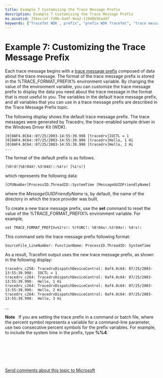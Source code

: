 ```yaml
---
title: Example 7 Customizing the Trace Message Prefix
description: Example 7 Customizing the Trace Message Prefix
ms.assetid: 75beccef-fd0b-4a4f-9ea2-11940b5baddf
keywords: ["Tracefmt WDK , prefix", "prefix WDK Tracefmt", "trace message prefix WDK Tracefmt", "custom trace message prefix WDK Tracefmt"]
---
```


# Example 7: Customizing the Trace Message Prefix


Each trace message begins with a [trace message prefix](trace-message-prefix.md) composed of data about the trace message. The format of the trace message prefix is stored in the %TRACE\_FORMAT\_PREFIX% environment variable. By changing the value of the environment variable, you can customize the trace message prefix to display the data you need about the trace message in the format that is most useful to you. The variables in the default trace message prefix, and all variables that you can use in a trace message prefix are described in the Trace Message Prefix topic.

The following display shows the default trace message prefix. The trace messages were generated by Tracedrv, the trace-enabled sample driver in the Windows Driver Kit (WDK).

```
[0]0AF4.0C64::07/25/2003-14:55:39.998 [tracedrv]IOCTL = 1
[0]0AF4.0C64::07/25/2003-14:55:39.998 [tracedrv]Hello, 1 Hi
[0]0AF4.0C64::07/25/2003-14:55:39.998 [tracedrv]Hello, 2 Hi
...
```

The format of the default prefix is as follows.

```
[%9!d!]%8!04X!.%3!04X!::%4!s! [%1!s!]
```

which represents the following data:

```
[CPUNumber]ProcessID.ThreadID::SystemTime [MessageGUIDFriendlyName]
```

where the *MessageGUIDFriendlyName* is, by default, the name of the directory in which the trace provider was built.

To create a new trace message prefix, use the **set** command to reset the value of the %TRACE\_FORMAT\_PREFIX% environment variable. For example,

```
set TRACE_FORMAT_PREFIX=%2!s!: %!FUNC!: %8!04x!.%3!04x!: %4!s!:
```

This command sets the trace message prefix following format:

```
SourceFile_LineNumber: FunctionName: ProcessID.ThreadID: SystemTime 
```

As a result, Tracefmt output uses the new trace message prefix, as shown in the following display:

```
tracedrv_c258: TracedrvDispatchDeviceControl: 0af4.0c64: 07/25/2003-13:55:39.998:  IOCTL = 1
tracedrv_c264: TracedrvDispatchDeviceControl: 0af4.0c64: 07/25/2003-13:55:39.998:  Hello, 1 Hi
tracedrv_c264: TracedrvDispatchDeviceControl: 0af4.0c64: 07/25/2003-13:55:39.998:  Hello, 2 Hi
tracedrv_c264: TracedrvDispatchDeviceControl: 0af4.0c64: 07/25/2003-13:55:39.998:  Hello, 3 Hi
```

...

**Note**   If you are setting the trace prefix in a command or batch file, where the percent symbol represents a variable for a command-line parameter, use two consecutive percent symbols for the prefix variables. For example, to include the system time in the prefix, type **%%4**.

 

 

 

[Send comments about this topic to Microsoft](mailto:wsddocfb@microsoft.com?subject=Documentation%20feedback%20[devtest\devtest]:%20Example%207:%20Customizing%20the%20Trace%20Message%20Prefix%20%20RELEASE:%20%2811/17/2016%29&body=%0A%0APRIVACY%20STATEMENT%0A%0AWe%20use%20your%20feedback%20to%20improve%20the%20documentation.%20We%20don't%20use%20your%20email%20address%20for%20any%20other%20purpose,%20and%20we'll%20remove%20your%20email%20address%20from%20our%20system%20after%20the%20issue%20that%20you're%20reporting%20is%20fixed.%20While%20we're%20working%20to%20fix%20this%20issue,%20we%20might%20send%20you%20an%20email%20message%20to%20ask%20for%20more%20info.%20Later,%20we%20might%20also%20send%20you%20an%20email%20message%20to%20let%20you%20know%20that%20we've%20addressed%20your%20feedback.%0A%0AFor%20more%20info%20about%20Microsoft's%20privacy%20policy,%20see%20http://privacy.microsoft.com/default.aspx. "Send comments about this topic to Microsoft")




